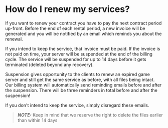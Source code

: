 # How do I renew my services? 

If you want to renew your contract you have to pay the next contract period up-front.
Before the end of each rental period, a new invoice will be generated and you will be notified by an email which reminds you about the renewal.

If you intend to keep the service, that invoice must be paid. If the invoice is not paid on time, your server will be suspended at the end of the billing cycle. The service will be suspended for up to 14 days before it gets terminated (deleted beyond any recovery).

Suspension gives opportunity to the clients to renew an expired game server and still get the same service as before, with all files being intact. 
Our billing system will automatically send reminding emails before and after the suspension. There will be three reminders in total before and after the suspension!

If you don't intend to keep the service, simply disregard these emails.

> **_NOTE:_**  Keep in mind that we reserve the right to delete the files earlier than within 14 days
